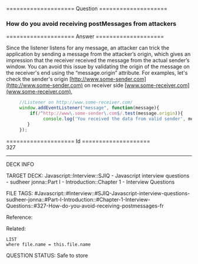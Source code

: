 ==================== Question ====================  

### How do you avoid receiving postMessages from attackers  

==================== Answer ====================  

Since the listener listens for any message, an attacker can trick the
application by sending a message from the attacker’s origin, which gives an
impression that the receiver received the message from the actual sender’s
window. You can avoid this issue by validating the origin of the message on the
receiver's end using the “message.origin” attribute. For examples, let's check
the sender's origin [http://www.some-sender.com](http://www.some-sender.com) on
receiver side [www.some-receiver.com](www.some-receiver.com),

```javascript
     //Listener on http://www.some-receiver.com/
     window.addEventListener("message", function(message){
         if(/^http://www\.some-sender\.com$/.test(message.origin)){
              console.log('You received the data from valid sender', message.data);
        }
     });
```

==================== Id ====================  
327
<!--ID: 1707879849007-->

---

DECK INFO

TARGET DECK: Javascript::Interview::SJIQ - Javascript interview questions - sudheer jonna::Part I - Introduction::Chapter 1 - Interview Questions

FILE TAGS: #Javascript::#Interview::#SJIQ-Javascript-interview-questions-sudheer-jonna::#Part-I-Introduction::#Chapter-1-Interview-Questions::#327-How-do-you-avoid-receiving-postmessages-fr

Reference:

Related:

```dataview
LIST
where file.name = this.file.name
```
QUESTION STATUS: Safe to store
